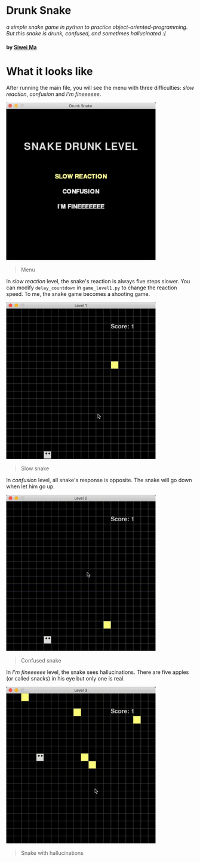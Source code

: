 # Drunk Snake
*a simple snake game in python to practice object-oriented-programming. But this snake is drunk, confused, and sometimes hallucinated :(*

#### by [Siwei Ma](https://www.linkedin.com/in/siwei-ma-28345856/)


# What it looks like

After running the main file, you will see the menu with three difficulties: *slow reaction*, *confusion* and *I'm fineeeeee*. 

<img src="img/screenshot.png" alt="Menu" width="400"/>

> Menu

In *slow reaction* level, the snake's reaction is always five steps slower. You can modify `delay_countdown` in `game_level1.py` to change the reaction speed. To me, the snake game becomes a shooting game.

<img src="img/level1.gif" alt="Slow snake" width="400"/>

> Slow snake

In *confusion* level, all snake's response is opposite. The snake will go down when let him go up. 

<img src="img/level2.gif" alt="Confused snake" width="400"/>

> Confused snake

In *I'm fineeeeee* level, the snake sees hallucinations. There are five apples (or called snacks) in his eye but only one is real.

<img src="img/level3.gif" alt="hallucinated snake" width="400"/>

> Snake with hallucinations
